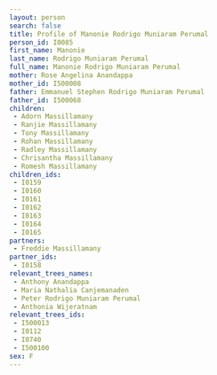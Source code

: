 ```yaml
---
layout: person
search: false
title: Profile of Manonie Rodrigo Muniaram Perumal
person_id: I0085
first_name: Manonie
last_name: Rodrigo Muniaram Perumal
full_name: Manonie Rodrigo Muniaram Perumal
mother: Rose Angelina Anandappa
mother_id: I500008
father: Emmanuel Stephen Rodrigo Muniaram Perumal
father_id: I500068
children:
 - Adorn Massillamany
 - Ranjie Massillamany
 - Tony Massillamany
 - Rohan Massillamany
 - Radley Massillamany
 - Chrisantha Massillamany
 - Romesh Massillamany
children_ids:
 - I0159
 - I0160
 - I0161
 - I0162
 - I0163
 - I0164
 - I0165
partners:
 - Freddie Massillamany
partner_ids:
 - I0158
relevant_trees_names:
 - Anthony Anandappa
 - Maria Nathalia Canjemanaden
 - Peter Rodrigo Muniaram Perumal
 - Anthonia Wijeratnam
relevant_trees_ids:
 - I500013
 - I0112
 - I0740
 - I500100
sex: F
---
```


